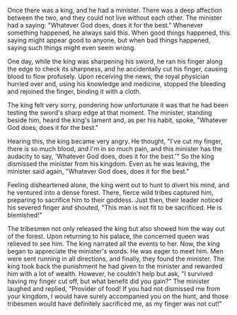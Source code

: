 Once there was a king, and he had a minister. There was a deep affection between the two, and they could not live without each other. The minister had a saying: "Whatever God does, does it for the best." Whenever something happened, he always said this. When good things happened, this saying might appear good to anyone, but when bad things happened, saying such things might even seem wrong.

One day, while the king was sharpening his sword, he ran his finger along the edge to check its sharpness, and he accidentally cut his finger, causing blood to flow profusely. Upon receiving the news, the royal physician hurried over and, using his knowledge and medicine, stopped the bleeding and rejoined the finger, binding it with a cloth.

The king felt very sorry, pondering how unfortunate it was that he had been testing the sword's sharp edge at that moment. The minister, standing beside him, heard the king's lament and, as per his habit, spoke, "Whatever God does, does it for the best." 

Hearing this, the king became very angry. He thought, "I've cut my finger, there is so much blood, and I'm in so much pain, and this minister has the audacity to say, 'Whatever God does, does it for the best.'" So the king dismissed the minister from his kingdom. Even as he was leaving, the minister said again, "Whatever God does, does it for the best."

Feeling disheartened alone, the king went out to hunt to divert his mind, and he ventured into a dense forest. There, fierce wild tribes captured him, preparing to sacrifice him to their goddess. Just then, their leader noticed his severed finger and shouted, "This man is not fit to be sacrificed. He is blemished!"

The tribesmen not only released the king but also showed him the way out of the forest. Upon returning to his palace, the concerned queen was relieved to see him. The king narrated all the events to her. Now, the king began to appreciate the minister's words. He was eager to meet him. Men were sent running in all directions, and finally, they found the minister. The king took back the punishment he had given to the minister and rewarded him with a lot of wealth. However, he couldn't help but ask, "I survived having my finger cut off, but what benefit did you gain?" The minister laughed and replied, "Provider of food! If you had not dismissed me from your kingdom, I would have surely accompanied you on the hunt, and those tribesmen would have definitely sacrificed me, as my finger was not cut!"